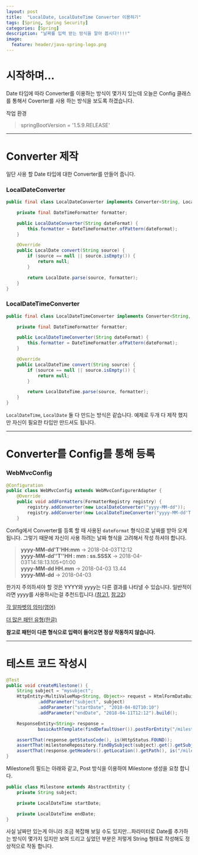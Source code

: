 ```yaml
---
layout: post
title:  "LocalDate, LocalDateTime Converter 이용하기"
tags: [Spring, Spring Security]
categories: [Spring]
description: "날짜를 입력 받는 방식을 알아 봅시다!!!!"
image:
  feature: header/java-spring-logo.png
---
```


시작하며...  
==========  

Date 타입에 따라 Converter를 이용하는 방식이 몇가지 있는데 오늘은 Config 클래스를 통해서 Coverter를 사용 하는 방식을 보도록 하겠습니다.

작업 환경  
> springBootVersion = '1.5.9.RELEASE'  

---

Converter 제작   
==============  

일단 사용 할 Date 타입에 대한 Converter를 만들어 줍니다.  

### LocalDateConverter  

```java
public final class LocalDateConverter implements Converter<String, LocalDate> {

    private final DateTimeFormatter formatter;

    public LocalDateConverter(String dateFormat) {
        this.formatter = DateTimeFormatter.ofPattern(dateFormat);
    }

    @Override
    public LocalDate convert(String source) {
        if (source == null || source.isEmpty()) {
            return null;
        }

        return LocalDate.parse(source, formatter);
    }
}
```  

### LocalDateTimeConverter  

```java
public final class LocalDateTimeConverter implements Converter<String, LocalDateTime> {

    private final DateTimeFormatter formatter;

    public LocalDateTimeConverter(String dateFormat) {
        this.formatter = DateTimeFormatter.ofPattern(dateFormat);
    }

    @Override
    public LocalDateTime convert(String source) {
        if (source == null || source.isEmpty()) {
            return null;
        }

        return LocalDateTime.parse(source, formatter);
    }
}
```  

`LocalDateTime`, `LocalDate` 둘 다 만드는 방식은 같습니다. 예제로 두개 다 제작 했지만 자신이 필요한 타입만 만드셔도 됩니다.  

---

Converter를 Config를 통해 등록   
============================

### WebMvcConfig  

```java
@Configuration
public class WebMvcConfig extends WebMvcConfigurerAdapter {
	@Override
	public void addFormatters(FormatterRegistry registry) {
		registry.addConverter(new LocalDateConverter("yyyy-MM-dd"));
		registry.addConverter(new LocalDateTimeConverter("yyyy-MM-dd'T'HH:mm"));
	}
```  

Config에서 Converter를 등록 할 때 사용된 `dateFormat` 형식으로 날짜를 받아 오게 됩니다. 그렇기 때문에 자신이 사용 하려는 날짜 형식을 고려해서 작성 하셔야 합니다.  

> **yyyy-MM-dd'T'HH:mm** -> 2018-04-03T12:12  
> **yyyy-MM-dd''T''HH : mm : ss.SSSX** -> 2018-04-03T14:18:13.105+01:00  
> **yyyy-MM-dd HH.mm** -> 2018-04-03 13.44  
> **yyyy-MM-dd** ->	2018-04-03

한가지 주의하셔야 할 것은 YYYY와 yyyy는 다른 결과를 나타낼 수 있습니다. 일반적이라면 yyyy를 사용하시는걸 추천드립니다.([참고1](https://coderanch.com/t/637711/java/SimpleDateFormat-YY-yy-difference), [참고2](http://blog.daum.net/_blog/BlogTypeView.do?blogid=0Fb93&articleno=12877928))

[각 알파벳의 의미(영어)](http://www.java2s.com/Tutorials/Java/Java_Format/0030__Java_Date_Format_Symbol.htm)  

[더 많은 패턴 유형(한글)](https://www.ibm.com/support/knowledgecenter/ko/SSHEB3_3.3.2/com.ibm.tap.doc_3.3.2/loc_topics/c_custom_date_formats.html)  

**참고로 패턴이 다른 형식으로 입력이 들어오면 정상 작동하지 않습니다.**  

---

테스트 코드 작성시  
===============

```java
@Test
public void createMilestone() {
	String subject = "mysubject";
	HttpEntity<MultiValueMap<String, Object>> request = HtmlFormDataBuilder.urlEncodedForm()
			.addParameter("subject", subject)
			.addParameter("startDate", "2018-04-02T10:10")
			.addParameter("endDate", "2018-04-11T12:12").build();

	ResponseEntity<String> response =
			basicAuthTemplate(findDefaultUser()).postForEntity("/milestones", request, String.class);

	assertThat(response.getStatusCode(), is(HttpStatus.FOUND));
	assertThat(milestoneRepository.findBySubject(subject).get().getSubject(), is(subject));
	assertThat(response.getHeaders().getLocation().getPath(), is("/milestones/list"));
}
```

Milestone의 필드는 아래와 같고, Post 방식을 이용하여 Milestone 생성을 요청 합니다.   

```java
public class Milestone extends AbstractEntity {
	private String subject;

	private LocalDateTime startDate;

	private LocalDateTime endDate;
}
```  

사실 날짜만 있는게 아니라 조금 복잡해 보일 수도 있지만...파라미터로 Date를 추가하는 방식이 몇가지 있지만 보여 드리고 싶었던 부분은 저렇게 String 형태로 작성해도 정상적으로 작동 합니다.  
